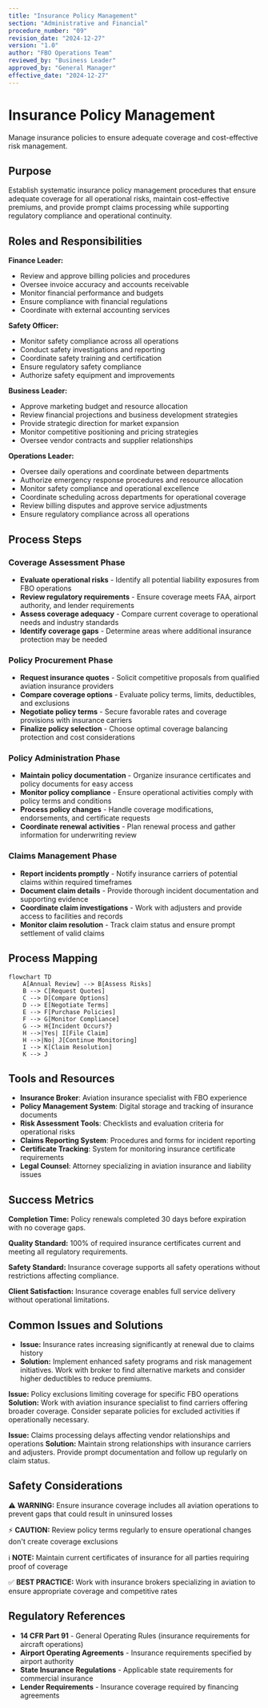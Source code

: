 ```yaml
---
title: "Insurance Policy Management"
section: "Administrative and Financial"
procedure_number: "09"
revision_date: "2024-12-27"
version: "1.0"
author: "FBO Operations Team"
reviewed_by: "Business Leader"
approved_by: "General Manager"
effective_date: "2024-12-27"
---
```


# Insurance Policy Management

Manage insurance policies to ensure adequate coverage and cost-effective risk management.

## Purpose

Establish systematic insurance policy management procedures that ensure adequate coverage for all operational risks, maintain cost-effective premiums, and provide prompt claims processing while supporting regulatory compliance and operational continuity.

## Roles and Responsibilities

**Finance Leader:**

- Review and approve billing policies and procedures
- Oversee invoice accuracy and accounts receivable
- Monitor financial performance and budgets
- Ensure compliance with financial regulations
- Coordinate with external accounting services

**Safety Officer:**

- Monitor safety compliance across all operations
- Conduct safety investigations and reporting
- Coordinate safety training and certification
- Ensure regulatory safety compliance
- Authorize safety equipment and improvements

**Business Leader:**

- Approve marketing budget and resource allocation
- Review financial projections and business development strategies
- Provide strategic direction for market expansion
- Monitor competitive positioning and pricing strategies
- Oversee vendor contracts and supplier relationships

**Operations Leader:**

- Oversee daily operations and coordinate between departments
- Authorize emergency response procedures and resource allocation
- Monitor safety compliance and operational excellence
- Coordinate scheduling across departments for operational coverage
- Review billing disputes and approve service adjustments
- Ensure regulatory compliance across all operations
## Process Steps

### Coverage Assessment Phase

- **Evaluate operational risks** - Identify all potential liability exposures from FBO operations
- **Review regulatory requirements** - Ensure coverage meets FAA, airport authority, and lender requirements
- **Assess coverage adequacy** - Compare current coverage to operational needs and industry standards
- **Identify coverage gaps** - Determine areas where additional insurance protection may be needed

### Policy Procurement Phase

- **Request insurance quotes** - Solicit competitive proposals from qualified aviation insurance providers
- **Compare coverage options** - Evaluate policy terms, limits, deductibles, and exclusions
- **Negotiate policy terms** - Secure favorable rates and coverage provisions with insurance carriers
- **Finalize policy selection** - Choose optimal coverage balancing protection and cost considerations

### Policy Administration Phase

- **Maintain policy documentation** - Organize insurance certificates and policy documents for easy access
- **Monitor policy compliance** - Ensure operational activities comply with policy terms and conditions
- **Process policy changes** - Handle coverage modifications, endorsements, and certificate requests
- **Coordinate renewal activities** - Plan renewal process and gather information for underwriting review

### Claims Management Phase

- **Report incidents promptly** - Notify insurance carriers of potential claims within required timeframes
- **Document claim details** - Provide thorough incident documentation and supporting evidence
- **Coordinate claim investigations** - Work with adjusters and provide access to facilities and records
- **Monitor claim resolution** - Track claim status and ensure prompt settlement of valid claims

## Process Mapping

```mermaid
flowchart TD
    A[Annual Review] --> B[Assess Risks]
    B --> C[Request Quotes]
    C --> D[Compare Options]
    D --> E[Negotiate Terms]
    E --> F[Purchase Policies]
    F --> G[Monitor Compliance]
    G --> H{Incident Occurs?}
    H -->|Yes| I[File Claim]
    H -->|No| J[Continue Monitoring]
    I --> K[Claim Resolution]
    K --> J
```

## Tools and Resources

- **Insurance Broker**: Aviation insurance specialist with FBO experience
- **Policy Management System**: Digital storage and tracking of insurance documents
- **Risk Assessment Tools**: Checklists and evaluation criteria for operational risks
- **Claims Reporting System**: Procedures and forms for incident reporting
- **Certificate Tracking**: System for monitoring insurance certificate requirements
- **Legal Counsel**: Attorney specializing in aviation insurance and liability issues

## Success Metrics

**Completion Time:** Policy renewals completed 30 days before expiration with no coverage gaps.

**Quality Standard:** 100% of required insurance certificates current and meeting all regulatory requirements.

**Safety Standard:** Insurance coverage supports all safety operations without restrictions affecting compliance.

**Client Satisfaction:** Insurance coverage enables full service delivery without operational limitations.

## Common Issues and Solutions

- **Issue:** Insurance rates increasing significantly at renewal due to claims history
- **Solution:** Implement enhanced safety programs and risk management initiatives. Work with broker to find alternative markets and consider higher deductibles to reduce premiums.




**Issue:** Policy exclusions limiting coverage for specific FBO operations
**Solution:** Work with aviation insurance specialist to find carriers offering broader coverage. Consider separate policies for excluded activities if operationally necessary.

**Issue:** Claims processing delays affecting vendor relationships and operations
**Solution:** Maintain strong relationships with insurance carriers and adjusters. Provide prompt documentation and follow up regularly on claim status.

## Safety Considerations

⚠️ **WARNING:** Ensure insurance coverage includes all aviation operations to prevent gaps that could result in uninsured losses



⚡ **CAUTION:** Review policy terms regularly to ensure operational changes don't create coverage exclusions

ℹ️ **NOTE:** Maintain current certificates of insurance for all parties requiring proof of coverage

✅ **BEST PRACTICE:** Work with insurance brokers specializing in aviation to ensure appropriate coverage and competitive rates

## Regulatory References

- **14 CFR Part 91** - General Operating Rules (insurance requirements for aircraft operations)
- **Airport Operating Agreements** - Insurance requirements specified by airport authority
- **State Insurance Regulations** - Applicable state requirements for commercial insurance
- **Lender Requirements** - Insurance coverage required by financing agreements
